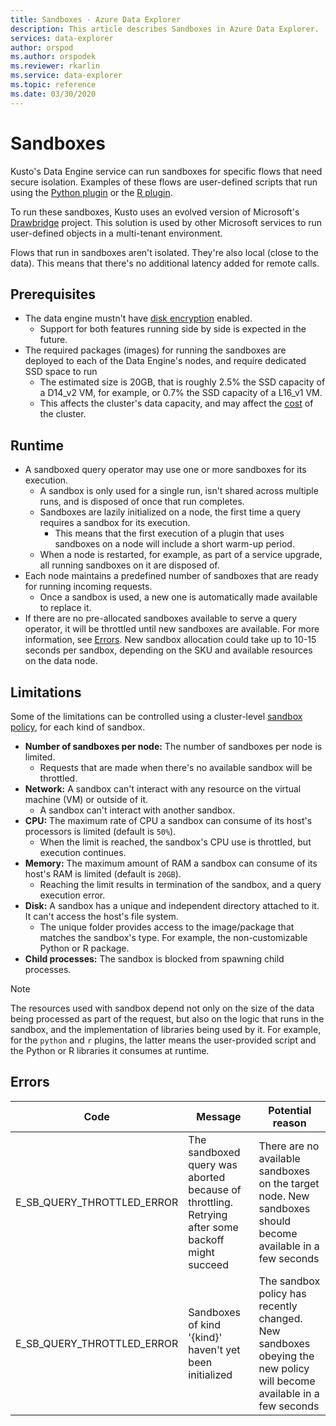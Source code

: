 ```yaml
---
title: Sandboxes - Azure Data Explorer
description: This article describes Sandboxes in Azure Data Explorer.
services: data-explorer
author: orspod
ms.author: orspodek
ms.reviewer: rkarlin
ms.service: data-explorer
ms.topic: reference
ms.date: 03/30/2020
---
```

# Sandboxes

Kusto's Data Engine service can run sandboxes for specific flows that need secure isolation.
Examples of these flows are user-defined scripts that run using the [Python plugin](../query/pythonplugin.md) or the [R plugin](../query/rplugin.md).

To run these sandboxes, Kusto uses an evolved version of Microsoft's [Drawbridge](https://www.microsoft.com/research/project/drawbridge/) project. This solution is used by other Microsoft services to run user-defined objects in a multi-tenant environment.

Flows that run in sandboxes aren't isolated. They're also local (close to the data). This means that there's no additional latency added for remote calls.

## Prerequisites

* The data engine mustn't have [disk encryption](../../security.md#data-encryption) enabled.
  * Support for both features running side by side is expected in the future.
* The required packages (images) for running the sandboxes are deployed to each of the Data Engine's nodes, and require dedicated SSD space to run
  * The estimated size is 20GB, that is roughly 2.5% the SSD capacity of a D14_v2 VM, for example, or 0.7% the SSD capacity of a L16_v1 VM.
  * This affects the cluster's data capacity, and may affect the [cost](https://azure.microsoft.com/pricing/details/data-explorer) of the cluster.

## Runtime

* A sandboxed query operator may use one or more sandboxes for its execution.
  * A sandbox is only used for a single run, isn't shared across multiple runs, and is disposed of once that run completes.
  * Sandboxes are lazily initialized on a node, the first time a query requires a sandbox for its execution.
    * This means that the first execution of a plugin that uses sandboxes on a node will include a short warm-up period.
  * When a node is restarted, for example, as part of a service upgrade, all running sandboxes on it are disposed of.
* Each node maintains a predefined number of sandboxes that are ready for running incoming requests.
  * Once a sandbox is used, a new one is automatically made available to replace it.
* If there are no pre-allocated sandboxes available to serve a query operator, it will be throttled until new sandboxes are available. For more information, see [Errors](#errors). New sandbox allocation could take up to 10-15 seconds per sandbox, depending on the SKU and available resources on the data node.

## Limitations

Some of the  limitations can be controlled using a cluster-level [sandbox policy](../management/sandboxpolicy.md), for each kind of sandbox.

* **Number of sandboxes per node:** The number of sandboxes per node is limited.
  * Requests that are made when there's no available sandbox will be throttled.
* **Network:** A sandbox can't interact with any resource on the virtual machine (VM) or outside of it.
  * A sandbox can't interact with another sandbox.
* **CPU:** The maximum rate of CPU a sandbox can consume of its host's processors is limited (default is `50%`).
  * When the limit is reached, the sandbox's CPU use is throttled, but execution continues.
* **Memory:** The maximum amount of RAM a sandbox can consume of its host's RAM is limited (default is `20GB`).
  * Reaching the limit results in termination of the sandbox, and a query execution error.
* **Disk:** A sandbox has a unique and independent directory attached to it. It can't access the host's file system.
  * The unique folder provides access to the image/package that matches the sandbox's type. For example, the non-customizable Python or R package.
* **Child processes:** The sandbox is blocked from spawning child processes.

> [!NOTE]
> The resources used with sandbox depend not only on the size of the data being processed as part of the request,
> but also on the logic that runs in the sandbox, and the implementation of libraries being used by it.
> For example, for the `python` and `r` plugins, the latter means the user-provided script and the Python or R libraries it consumes at runtime.

## Errors

|Code                      |Message                                                                                        |Potential reason                                                                                                    |
|--------------------------|-----------------------------------------------------------------------------------------------|--------------------------------------------------------------------------------------------------------------------|
|E_SB_QUERY_THROTTLED_ERROR|The sandboxed query was aborted because of throttling. Retrying after some backoff might succeed   |There are no available sandboxes on the target node. New sandboxes should become available in a few seconds     |
|E_SB_QUERY_THROTTLED_ERROR|Sandboxes of kind '{kind}' haven't yet been initialized                       |The sandbox policy has recently changed. New sandboxes obeying the new policy will become available in a few seconds           |
